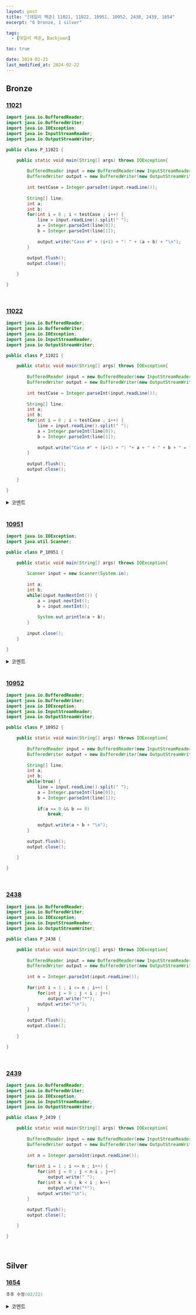 ```yaml
---
layout: post
title: "[데일리 백준] 11021, 11022, 10951, 10952, 2438, 2439, 1654"
excerpt: "6 bronze, 1 silver"

tags:
  - [데일리 백준, Backjoon]

toc: true

date: 2024-02-21
last_modified_at: 2024-02-22
---
```

## Bronze
### [11021][def]

```java
import java.io.BufferedReader;
import java.io.BufferedWriter;
import java.io.IOException;
import java.io.InputStreamReader;
import java.io.OutputStreamWriter;

public class P_11021 {

	public static void main(String[] args) throws IOException{
		
		BufferedReader input = new BufferedReader(new InputStreamReader(System.in));
		BufferedWriter output = new BufferedWriter(new OutputStreamWriter(System.out));
		
		int testCase = Integer.parseInt(input.readLine());
		
		String[] line;
		int a;
		int b;
		for(int i = 0 ; i < testCase ; i++) {
			line = input.readLine().split(" ");
			a = Integer.parseInt(line[0]);
			b = Integer.parseInt(line[1]);
			
			output.write("Case #" + (i+1) + ": " + (a + b) + "\n");
		}
		
		output.flush();
		output.close();

	}

}
```

<br>

### [11022][def2]

```java
import java.io.BufferedReader;
import java.io.BufferedWriter;
import java.io.IOException;
import java.io.InputStreamReader;
import java.io.OutputStreamWriter;

public class P_11021 {

	public static void main(String[] args) throws IOException{
		
		BufferedReader input = new BufferedReader(new InputStreamReader(System.in));
		BufferedWriter output = new BufferedWriter(new OutputStreamWriter(System.out));
		
		int testCase = Integer.parseInt(input.readLine());
		
		String[] line;
		int a;
		int b;
		for(int i = 0 ; i < testCase ; i++) {
			line = input.readLine().split(" ");
			a = Integer.parseInt(line[0]);
			b = Integer.parseInt(line[1]);
			
			output.write("Case #" + (i+1) + ": "+ a + " + " + b + " = "+ (a + b) + "\n");
		}
		
		output.flush();
		output.close();

	}

}
```

<details>
<summary>코멘트</summary>
<div markdown="1">

  - `PrintWriter` 객체로 출력했다면 `printf()` 메소드를 사용했을 것이다.

</div>
</details>

<br>

### [10951][def3]

```java
import java.io.IOException;
import java.util.Scanner;

public class P_10951 {

	public static void main(String[] args) throws IOException{
		
		Scanner input = new Scanner(System.in);
		
		int a;
		int b;
		while(input.hasNextInt()) {
			a = input.nextInt();
			b = input.nextInt();
			
			System.out.println(a + b);
		}
		
		input.close();
	}

}
```

<details>
<summary>코멘트</summary>
<div markdown="1">

  - `BufferedReader`를 사용하여 EOF를 구분하려면,  
  `BufferedReader.readline`이 `null`인지를 조건으로 걸면 된다.  
  <br>
  추가로 `StringTokenizer`를 사용한 다른 코드를 짜보았다.
  
```java
import java.io.BufferedReader;
import java.io.BufferedWriter;
import java.io.IOException;
import java.io.InputStreamReader;
import java.io.OutputStreamWriter;
import java.util.StringTokenizer;

public class P_10951 {

public static void main(String[] args) throws IOException{
		
		BufferedReader input = new BufferedReader(new InputStreamReader(System.in));
		BufferedWriter output = new BufferedWriter(new OutputStreamWriter(System.out));
		
		String line;
		StringTokenizer tokenizer;
		int a;
		int b;
		while((line = input.readLine()) != null) {
			tokenizer = new StringTokenizer(line);
			a = Integer.parseInt(tokenizer.nextToken());
			b = Integer.parseInt(tokenizer.nextToken());
			
			output.write(a + b + "\n");
		}
		
		output.flush();
		output.close();
		
	}

}
```

  - 참고로 이 코드는 IDE 에서 제대로 작동하지 않는다.  
  새 줄 문자도 읽어버리기 때문.

</div>
</details>

<br>

### [10952][def4]

```java
import java.io.BufferedReader;
import java.io.BufferedWriter;
import java.io.IOException;
import java.io.InputStreamReader;
import java.io.OutputStreamWriter;

public class P_10952 {

	public static void main(String[] args) throws IOException{
		
		BufferedReader input = new BufferedReader(new InputStreamReader(System.in));
		BufferedWriter output = new BufferedWriter(new OutputStreamWriter(System.out));
		
		String[] line;
		int a;
		int b;
		while(true) {
			line = input.readLine().split(" ");
			a = Integer.parseInt(line[0]);
			b = Integer.parseInt(line[1]);
			
			if(a == 0 && b == 0)
				break;
			
			output.write(a + b + "\n");
		}
		
		output.flush();
		output.close();
		
	}

}
```

<br>

### [2438][def5]

```java
import java.io.BufferedReader;
import java.io.BufferedWriter;
import java.io.IOException;
import java.io.InputStreamReader;
import java.io.OutputStreamWriter;

public class P_2438 {

	public static void main(String[] args) throws IOException{
		
		BufferedReader input = new BufferedReader(new InputStreamReader(System.in));
		BufferedWriter output = new BufferedWriter(new OutputStreamWriter(System.out));
		
		int n = Integer.parseInt(input.readLine());
		
		for(int i = 1 ; i <= n ; i++) {
			for(int j = 0 ; j < i ; j++)
				output.write("*");
			output.write("\n");
		}
		
		output.flush();
		output.close();

	}

}
```

<br>

### [2439][def6]

```java
import java.io.BufferedReader;
import java.io.BufferedWriter;
import java.io.IOException;
import java.io.InputStreamReader;
import java.io.OutputStreamWriter;

public class P_2439 {

	public static void main(String[] args) throws IOException{
		
		BufferedReader input = new BufferedReader(new InputStreamReader(System.in));
		BufferedWriter output = new BufferedWriter(new OutputStreamWriter(System.out));
		
		int n = Integer.parseInt(input.readLine());
		
		for(int i = 1 ; i <= n ; i++) {
			for(int j = 0 ; j < n-i ; j++)
				output.write(" ");
			for(int k = 0 ; k < i ; k++)
				output.write("*");
			output.write("\n");
		}
		
		output.flush();
		output.close();

	}

}
```

<br>

## Silver
### [1654][def7]

```java
추후 수정(02/22)
```

<details>
<summary>코멘트</summary>
<div markdown="1">

  - 처음의 나는 이렇게 생각했다. 그러나 반례를 쉽게 찾을 수 있었고, 오답으로 이어졌다.  

  ![p1654][def8]

  - 이것이 해당 방법으로 짠 코드이다. 물론 이것도 특수한 경우에는 정답이 될 수 있다.

```java
import java.io.BufferedReader;
import java.io.BufferedWriter;
import java.io.IOException;
import java.io.InputStreamReader;
import java.io.OutputStreamWriter;
import java.util.StringTokenizer;

public class P_1654 {

	public static void main(String[] args) throws IOException {
		
		BufferedReader input = new BufferedReader(new InputStreamReader(System.in));
		BufferedWriter output = new BufferedWriter(new OutputStreamWriter(System.out));
		
		String line = input.readLine();
		StringTokenizer tokenizer = new StringTokenizer(line);
		int having = Integer.parseInt(tokenizer.nextToken());	// 가진 랜선 개수
		int need = Integer.parseInt(tokenizer.nextToken());		// 필요한 분할 랜선 개수
		
		int[] havingLength = new int[having];
		
		for(int i = 0 ; i < having ; i++)
			havingLength[i] = Integer.parseInt(input.readLine());
		
		// 가장 긴 것의 길이 구하기
		int longest = 0;
		for(int length : havingLength)
			if(length > longest)
				longest = length;
		
		// 가진 랜선의 총 길이
		double sum = 0.0;
		for(int length : havingLength) {
			double l = length * 1.0;
			sum += l;
		}
		
		// 가장 긴 랜선의 전체 중 비율
		double ratio = longest / sum;
		
		// 가장 긴 랜선에서 나와야하는 랜선 조각 개수
		int longestPieces = (int)(ratio * need) + 1;  // 올림
		
		// 가장 긴 랜선에서 뽑아낸 조각의 길이(몫)
		output.write(String.valueOf(longest / longestPieces));
		
		output.flush();
		output.close();

	}

}
```

</div>
</details>

[def]: https://www.acmicpc.net/problem/11021
[def2]: https://www.acmicpc.net/problem/11022
[def3]: https://www.acmicpc.net/problem/10951
[def4]: https://www.acmicpc.net/problem/10952
[def5]: https://www.acmicpc.net/problem/2438
[def6]: https://www.acmicpc.net/problem/2439
[def7]: https://www.acmicpc.net/problem/1654
[def8]: https://i.imgur.com/bahO3QL.png